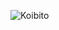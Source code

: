 ![Koibito](https://koibito.qweme.dev/@тут_ваш_ник_гитхаба?scale=2&theme=chainsaw-man&length=6)

<!--
Доступные параметры

scale - от 0.5 до 10, по дефолту 2 ( скейлит картинку )
theme - тема, по дефолту chainsaw-man ( весь список тут - https://github.com/qweme32/koibito/blob/main/themes_ru.md )
length - длина строчки, по дефолту она равна длине числа просмотров. Пример: у вас 100 просмотров, а length стоит 6, получиться 000100

Вот ссылка для баннера, который будет считать просмотры не профиля, а репозитория
![Koibito](https://koibito.qweme.dev/@тут_ваш_ник_гитхаба/имя_вашего_репозитория?scale=2&theme=chainsaw-man&length=6)
-->

<!--
**TimeDavid0112/TimeDavid0112** is a ✨ _special_ ✨ repository because its `README.md` (this file) appears on your GitHub profile.

Here are some ideas to get you started:

- 🔭 I’m currently working on ...
- 🌱 I’m currently learning ...
- 👯 I’m looking to collaborate on ...
- 🤔 I’m looking for help with ...
- 💬 Ask me about ...
- 📫 How to reach me: ...
- 😄 Pronouns: ...
- ⚡ Fun fact: ...
-->
